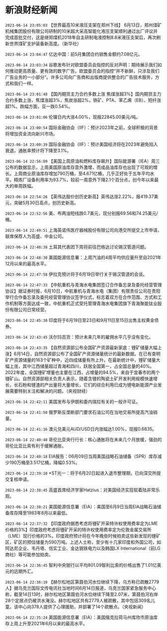 # 新浪财经新闻
`2023-06-14 23:05:03` 【世界最高10米液压支架在郑州下线】 6月13日，郑州煤矿机械集团股份有限公司研制的10米超大采高智能化液压支架顺利通过出厂评议并完成首批交付，这是继郑煤机2018年自主研制电液控制8.8米液压支架后，再次刷新世界煤矿支护装备新高度。（新华社）

`2023-06-14 23:04:47` 亿达中国：前5月集团合约销售金额约7.08亿元。

`2023-06-14 23:03:34` 谷歌发布针对欧盟委员会指控的反对声明：期待展示我们如何推动更高质量、更有效的数字广告。欧盟委员会的指控“并不新鲜，只涉及我们广告业务的一小部分”。许多公司向广告商和出版商提供整合的广告技术服务，方式和我们一样。

`2023-06-14 23:01:48` 【国内期货主力合约多数上涨 焦煤涨超3%】国内期货主力合约多数上涨，焦煤涨超3%，焦炭涨超2%，铁矿、PTA、苯乙烯（EB）、短纤涨超1%。跌幅方面，豆一跌0.54%。

`2023-06-14 23:01:06` 伦镍日内大涨4.00%，现报22845.00美元/吨。

`2023-06-14 23:00:54` 国际金融协会（IIF）：预计2023年之前，全球积极的背景将增加资金流向新兴市场。

`2023-06-14 23:00:39` 国际金融协会（IIF）：预计美国经济将在2023年避免陷入衰退，通胀率预计将下降至3.1%。

`2023-06-14 22:56:09` 【美国上周原油和燃料库存飙升】国际能源署（IEA）周三公布的数据显示，上周美国原油库存意外激增，而成品油库存也出现了可观的增长。上周商业原油库存增加790万桶，至4.671亿桶，几乎正好处于五年平均水平。精炼厂设备利用率为93.7%，较前一周意外下降2.1个百分点，创今年以来最大的单周跌幅。

`2023-06-14 22:54:26` 【英伟达股价创历史新高】英伟达涨2.22%，报419.37美元，突破5月30日高点，创历史新高。

`2023-06-14 22:52:56` 美、布两油短线跌0.7美元，现分别报69.56和74.25美元/桶。

`2023-06-14 22:49:51`   上海英诺伟医疗器械股份有限公司向港交所提交上市申请，联席保荐人为高盛、中金公司。

`2023-06-14 22:48:38` 土耳其代表团下周将前往巴格达讨论锡汉管道问题。

`2023-06-14 22:48:30` 美国能源信息署：上周汽油的4周平均供应量升至自2021年12月以来的最高水平。

`2023-06-14 22:47:58` 伊拉克预计将于6月19日举行关于锡汉管道的会谈。

`2023-06-14 22:47:33` 【中航重机与青海水电集团签订合作备忘录及委托经营管理协议】据证券时报，6月10日，中航重机与青海水电（集团）有限责任公司在贵阳举行合作备忘录及委托经营管理协议签字仪式，标志着双方在合作范围、方式和工作机制等方面达成一致，中航重机正式受托管理青海水电集团旗下青海聚能钛业股份有限公司日常经营。

`2023-06-14 22:45:30` 印度将于6月19日至23日和9月11日至15日出售主权黄金债券。

`2023-06-14 22:43:45` 沃尔玛百货：预计未来几年的雇佣水平几乎没有变化。

`2023-06-14 22:43:35` 【自然资源部公布全国矿产资源最新家底：锂矿储量大幅上涨】6月14日，自然资源部公布了全国矿产资源储量统计的最新数据。在已有查明矿产资源储量的163个矿种中，近四成储量有所上升。在最新统计中，锂矿储量大幅上涨，其中江西储量超过青海和四川，跃居全国第一，占全国总量的40%。2022年度，全国锂矿增量也主要在江西，占增量的94.5%，来自于宜春市的两个锂矿山。自然资源部相关负责人表示，随着含锂的陶瓷土矿开发利用规模快速增长，长石粉和锂渣的产出量将大量增长，它们的综合利用已成为锂电新能源产业发展需要特别关注和解决的问题。（央视财经）

`2023-06-14 22:42:11` 美国发布与伊朗和委内瑞拉有关的一般许可证。

`2023-06-14 22:41:50` 俄罗斯反垄断部门要求石油公司在当地交易所提高汽油销量。

`2023-06-14 22:41:16` 澳元兑美元AUD/USD日内涨幅达1.00%，现报0.6835。

`2023-06-14 22:40:40` 哥伦比亚央行行长：核心通胀将在未来几个月放缓，强劲的哥伦比亚比索有利于缓解通胀。

`2023-06-14 22:40:18` EIA报告：06月09日当周美国战略石油储备（SPR）库存减少190万桶至3.517亿桶，降幅0.53%。

`2023-06-14 22:39:10` *ST光一：将于6月20日起进入退市整理期，已向深交所提交复核申请。

`2023-06-14 22:38:45` 高盛首席经济学家Hatzius：对美国经济实现软着陆非常乐观。

`2023-06-14 22:38:21` 美国能源信息署（EIA）：美国至6月9日当周EIA战略石油储备库存降至1983年8月以来最低。

`2023-06-14 22:37:32`   【印度政府据悉考虑将锂矿开采特许权使用费率定为LME价格的3%】印度政府考虑将锂矿开采的特许权使用费率定为伦敦金属交易所（LME）现行价格的3%。印度政府预计将在今年晚些时候拍卖这些新发现的锂矿区，矿区的预估储量为590万吨。上述人士称，至少有十几家印度和外国公司，如阿达尼企业、韦丹塔、信实工业、金达钢铁电力以及韩国LX International（前LG商社）等可能参加拍卖。

`2023-06-14 22:36:45` 智利中央银行以平均801.09智利比索的价格出售了1.01亿美元的远期外汇。

`2023-06-14 22:36:10` 【赫尔松地区第聂伯河水位继续下降，乌方称已疏散2779人】据乌克兰国际文传电讯社当地时间6月14日报道，乌克兰国家紧急服务中心称，截至14日13时，赫尔松地区第聂伯河水位继续下降至2.07米，第聂伯河右岸28个定居点仍被洪水淹没。赫尔松地区共有2779人被疏散，其中包括309名儿童。该中心向378人提供了心理援助，并部署了14个疏散点。（央视新闻）

`2023-06-14 22:35:24` 美国能源信息署（EIA）：美国俄克拉荷马州库欣市原油库存上周上升至2021年6月以来的最高水平。

